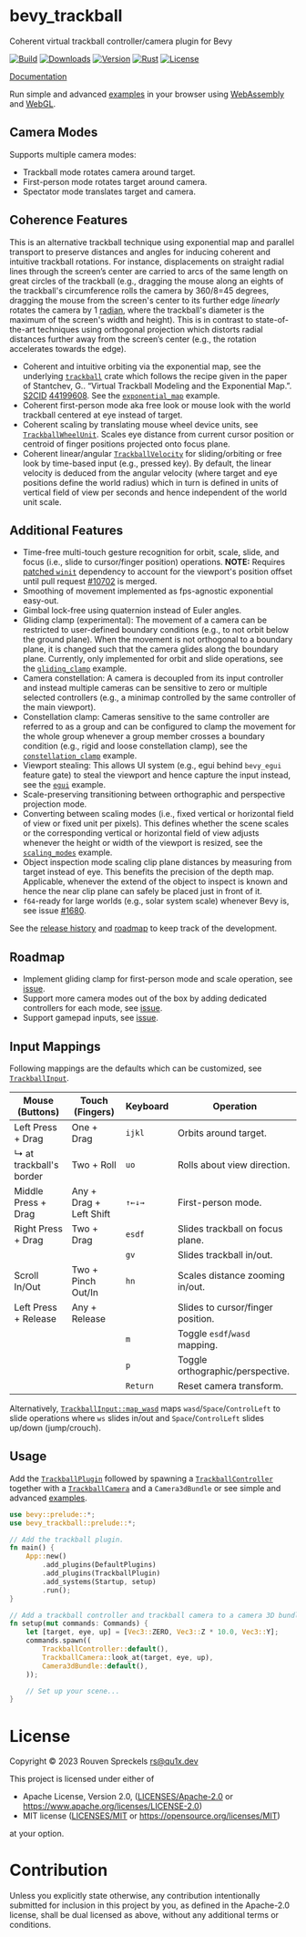 # bevy_trackball

Coherent virtual trackball controller/camera plugin for Bevy

[![Build][]](https://github.com/qu1x/bevy_trackball/actions/workflows/build.yml)
[![Downloads][]](https://crates.io/crates/bevy_trackball)
[![Version][]](https://crates.io/crates/bevy_trackball)
[![Rust][]](https://www.rust-lang.org)
[![License][]](https://opensource.org/licenses)

[Build]: https://github.com/qu1x/bevy_trackball/actions/workflows/build.yml/badge.svg
[Downloads]: https://img.shields.io/crates/d/bevy_trackball.svg
[Version]: https://img.shields.io/crates/v/bevy_trackball.svg
[Rust]: https://img.shields.io/badge/rust-v1.71-brightgreen.svg
[License]: https://img.shields.io/badge/License-MIT%20OR%20Apache--2.0-blue.svg

[Documentation](https://qu1x.github.io/bevy_trackball/doc/bevy_trackball)

Run simple and advanced [examples] in your browser using [WebAssembly] and [WebGL].

[WebAssembly]: https://en.wikipedia.org/wiki/WebAssembly
[WebGL]: https://en.wikipedia.org/wiki/WebGL

## Camera Modes

Supports multiple camera modes:

  * Trackball mode rotates camera around target.
  * First-person mode rotates target around camera.
  * Spectator mode translates target and camera.

## Coherence Features

This is an alternative trackball technique using exponential map and parallel transport to
preserve distances and angles for inducing coherent and intuitive trackball rotations. For
instance, displacements on straight radial lines through the screen’s center are carried to arcs
of the same length on great circles of the trackball (e.g., dragging the mouse along an eights
of the trackball's circumference rolls the camera by 360/8=45 degrees, dragging the mouse from
the screen's center to its further edge *linearly* rotates the camera by 1 [radian], where the
trackball's diameter is the maximum of the screen's width and height). This is in contrast to
state-of-the-art techniques using orthogonal projection which distorts radial distances further
away from the screen’s center (e.g., the rotation accelerates towards the edge).

[radian]: https://en.wikipedia.org/wiki/Radian

  * Coherent and intuitive orbiting via the exponential map, see the underlying [`trackball`]
    crate which follows the recipe given in the paper of Stantchev, G.. “Virtual Trackball
    Modeling and the Exponential Map.”. [S2CID] [44199608]. See the [`exponential_map`] example.
  * Coherent first-person mode aka free look or mouse look with the world trackball centered at
    eye instead of target.
  * Coherent scaling by translating mouse wheel device units, see [`TrackballWheelUnit`]. Scales
    eye distance from current cursor position or centroid of finger positions projected onto
    focus plane.
  * Coherent linear/angular [`TrackballVelocity`] for sliding/orbiting or free look by
    time-based input (e.g., pressed key). By default, the linear velocity is deduced from the
    angular velocity (where target and eye positions define the world radius) which in turn is
    defined in units of vertical field of view per seconds and hence independent of the world
    unit scale.

[S2CID]: https://en.wikipedia.org/wiki/S2CID_(identifier)
[44199608]: https://api.semanticscholar.org/CorpusID:44199608

[`trackball`]: https://qu1x.github.io/bevy_trackball/doc/trackball/index.html
[`TrackballWheelUnit`]: https://qu1x.github.io/bevy_trackball/doc/bevy_trackball/enum.TrackballWheelUnit.html
[`TrackballVelocity`]: https://qu1x.github.io/bevy_trackball/doc/bevy_trackball/enum.TrackballVelocity.html

## Additional Features

  * Time-free multi-touch gesture recognition for orbit, scale, slide, and focus (i.e., slide to
    cursor/finger position) operations. **NOTE:** Requires [patched `winit`] dependency to
    account for the viewport's position offset until pull request [#10702] is merged.
  * Smoothing of movement implemented as fps-agnostic exponential easy-out.
  * Gimbal lock-free using quaternion instead of Euler angles.
  * Gliding clamp (experimental): The movement of a camera can be restricted to user-defined
    boundary conditions (e.g., to not orbit below the ground plane). When the movement is not
    orthogonal to a boundary plane, it is changed such that the camera glides along the boundary
    plane. Currently, only implemented for orbit and slide operations, see the [`gliding_clamp`]
    example.
  * Camera constellation: A camera is decoupled from its input controller and instead multiple
    cameras can be sensitive to zero or multiple selected controllers (e.g., a minimap
    controlled by the same controller of the main viewport).
  * Constellation clamp: Cameras sensitive to the same controller are referred to as a group
    and can be configured to clamp the movement for the whole group whenever a group member
    crosses a boundary condition (e.g., rigid and loose constellation clamp), see the
    [`constellation_clamp`] example.
  * Viewport stealing: This allows UI system (e.g., egui behind `bevy_egui` feature gate) to
    steal the viewport and hence capture the input instead, see the [`egui`] example.
  * Scale-preserving transitioning between orthographic and perspective projection mode.
  * Converting between scaling modes (i.e., fixed vertical or horizontal field of view or fixed
    unit per pixels). This defines whether the scene scales or the corresponding vertical or
    horizontal field of view adjusts whenever the height or width of the viewport is resized,
    see the [`scaling_modes`] example.
  * Object inspection mode scaling clip plane distances by measuring from target instead of eye.
    This benefits the precision of the depth map. Applicable, whenever the extend of the object
    to inspect is known and hence the near clip plane can safely be placed just in front of it.
  * `f64`-ready for large worlds (e.g., solar system scale) whenever Bevy is, see issue [#1680].

[patched `winit`]: https://github.com/qu1x/bevy_trackball/blob/main/.cargo/config.toml
[#10702]: https://github.com/bevyengine/bevy/pull/10702
[#1680]: https://github.com/bevyengine/bevy/issues/1680

See the [release history](RELEASES.md) and [roadmap](#Roadmap) to keep track of the development.

## Roadmap

  * Implement gliding clamp for first-person mode and scale operation, see
    [issue](https://github.com/qu1x/bevy_trackball/issues/5).
  * Support more camera modes out of the box by adding dedicated controllers for each mode, see
    [issue](https://github.com/qu1x/bevy_trackball/issues/3).
  * Support gamepad inputs, see [issue](https://github.com/qu1x/bevy_trackball/issues/4).

## Input Mappings

Following mappings are the defaults which can be customized, see [`TrackballInput`].

Mouse (Buttons)         | Touch (Fingers)         | Keyboard | Operation
----------------------- | ----------------------- | -------- | ---------------------------------
Left Press + Drag       | One + Drag              | `ijkl`   | Orbits around target.
↳ at trackball's border | Two + Roll              | `uo`     | Rolls about view direction.
Middle Press + Drag     | Any + Drag + Left Shift | `↑←↓→`   | First-person mode.
Right Press + Drag      | Two + Drag              | `esdf`   | Slides trackball on focus plane.
&nbsp;                  | &nbsp;                  | `gv`     | Slides trackball in/out.
Scroll In/Out           | Two + Pinch Out/In      | `hn`     | Scales distance zooming in/out.
Left Press + Release    | Any + Release           | &nbsp;   | Slides to cursor/finger position.
&nbsp;                  | &nbsp;                  | `m`      | Toggle `esdf`/`wasd` mapping.
&nbsp;                  | &nbsp;                  | `p`      | Toggle orthographic/perspective.
&nbsp;                  | &nbsp;                  | `Return` | Reset camera transform.

Alternatively, [`TrackballInput::map_wasd`] maps `wasd`/`Space`/`ControlLeft` to slide
operations where `ws` slides in/out and `Space`/`ControlLeft` slides up/down (jump/crouch).

[`TrackballInput`]: https://qu1x.github.io/bevy_trackball/doc/bevy_trackball/struct.TrackballInput.html
[`TrackballInput::map_wasd`]: https://qu1x.github.io/bevy_trackball/doc/bevy_trackball/struct.TrackballInput.html#method.map_wasd

## Usage

Add the [`TrackballPlugin`] followed by spawning a [`TrackballController`] together with a
[`TrackballCamera`] and a `Camera3dBundle` or see simple and advanced [examples].

```rust
use bevy::prelude::*;
use bevy_trackball::prelude::*;

// Add the trackball plugin.
fn main() {
	App::new()
		.add_plugins(DefaultPlugins)
		.add_plugins(TrackballPlugin)
		.add_systems(Startup, setup)
		.run();
}

// Add a trackball controller and trackball camera to a camera 3D bundle.
fn setup(mut commands: Commands) {
	let [target, eye, up] = [Vec3::ZERO, Vec3::Z * 10.0, Vec3::Y];
	commands.spawn((
		TrackballController::default(),
		TrackballCamera::look_at(target, eye, up),
		Camera3dBundle::default(),
	));

	// Set up your scene...
}
```

[`TrackballPlugin`]: https://qu1x.github.io/bevy_trackball/doc/bevy_trackball/struct.TrackballPlugin.html
[`TrackballController`]: https://qu1x.github.io/bevy_trackball/doc/bevy_trackball/struct.TrackballController.html
[`TrackballCamera`]: https://qu1x.github.io/bevy_trackball/doc/bevy_trackball/struct.TrackballCamera.html

[examples]: https://qu1x.github.io/bevy_trackball/examples
[`exponential_map`]: https://qu1x.github.io/bevy_trackball/examples/exponential_map.html
[`gliding_clamp`]: https://qu1x.github.io/bevy_trackball/examples/gliding_clamp.html
[`constellation_clamp`]: https://qu1x.github.io/bevy_trackball/examples/constellation_clamp.html
[`egui`]: https://qu1x.github.io/bevy_trackball/examples/egui.html
[`scaling_modes`]: https://github.com/qu1x/bevy_trackball/blob/main/examples/scaling_modes.rs

# License

Copyright © 2023 Rouven Spreckels <rs@qu1x.dev>

This project is licensed under either of

 * Apache License, Version 2.0, ([LICENSES/Apache-2.0](LICENSES/Apache-2.0) or
   https://www.apache.org/licenses/LICENSE-2.0)
 * MIT license ([LICENSES/MIT](LICENSES/MIT) or https://opensource.org/licenses/MIT)

at your option.

# Contribution

Unless you explicitly state otherwise, any contribution intentionally submitted for inclusion in
this project by you, as defined in the Apache-2.0 license, shall be dual licensed as above, without
any additional terms or conditions.
